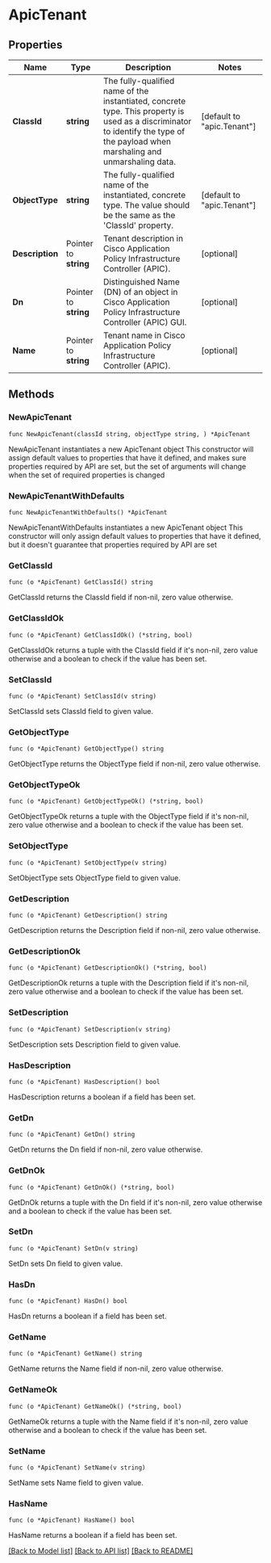 # ApicTenant

## Properties

Name | Type | Description | Notes
------------ | ------------- | ------------- | -------------
**ClassId** | **string** | The fully-qualified name of the instantiated, concrete type. This property is used as a discriminator to identify the type of the payload when marshaling and unmarshaling data. | [default to "apic.Tenant"]
**ObjectType** | **string** | The fully-qualified name of the instantiated, concrete type. The value should be the same as the &#39;ClassId&#39; property. | [default to "apic.Tenant"]
**Description** | Pointer to **string** | Tenant description in Cisco Application Policy Infrastructure Controller (APIC). | [optional] 
**Dn** | Pointer to **string** | Distinguished Name (DN) of an object in Cisco Application Policy Infrastructure Controller (APIC) GUI. | [optional] 
**Name** | Pointer to **string** | Tenant name in Cisco Application Policy Infrastructure Controller (APIC). | [optional] 

## Methods

### NewApicTenant

`func NewApicTenant(classId string, objectType string, ) *ApicTenant`

NewApicTenant instantiates a new ApicTenant object
This constructor will assign default values to properties that have it defined,
and makes sure properties required by API are set, but the set of arguments
will change when the set of required properties is changed

### NewApicTenantWithDefaults

`func NewApicTenantWithDefaults() *ApicTenant`

NewApicTenantWithDefaults instantiates a new ApicTenant object
This constructor will only assign default values to properties that have it defined,
but it doesn't guarantee that properties required by API are set

### GetClassId

`func (o *ApicTenant) GetClassId() string`

GetClassId returns the ClassId field if non-nil, zero value otherwise.

### GetClassIdOk

`func (o *ApicTenant) GetClassIdOk() (*string, bool)`

GetClassIdOk returns a tuple with the ClassId field if it's non-nil, zero value otherwise
and a boolean to check if the value has been set.

### SetClassId

`func (o *ApicTenant) SetClassId(v string)`

SetClassId sets ClassId field to given value.


### GetObjectType

`func (o *ApicTenant) GetObjectType() string`

GetObjectType returns the ObjectType field if non-nil, zero value otherwise.

### GetObjectTypeOk

`func (o *ApicTenant) GetObjectTypeOk() (*string, bool)`

GetObjectTypeOk returns a tuple with the ObjectType field if it's non-nil, zero value otherwise
and a boolean to check if the value has been set.

### SetObjectType

`func (o *ApicTenant) SetObjectType(v string)`

SetObjectType sets ObjectType field to given value.


### GetDescription

`func (o *ApicTenant) GetDescription() string`

GetDescription returns the Description field if non-nil, zero value otherwise.

### GetDescriptionOk

`func (o *ApicTenant) GetDescriptionOk() (*string, bool)`

GetDescriptionOk returns a tuple with the Description field if it's non-nil, zero value otherwise
and a boolean to check if the value has been set.

### SetDescription

`func (o *ApicTenant) SetDescription(v string)`

SetDescription sets Description field to given value.

### HasDescription

`func (o *ApicTenant) HasDescription() bool`

HasDescription returns a boolean if a field has been set.

### GetDn

`func (o *ApicTenant) GetDn() string`

GetDn returns the Dn field if non-nil, zero value otherwise.

### GetDnOk

`func (o *ApicTenant) GetDnOk() (*string, bool)`

GetDnOk returns a tuple with the Dn field if it's non-nil, zero value otherwise
and a boolean to check if the value has been set.

### SetDn

`func (o *ApicTenant) SetDn(v string)`

SetDn sets Dn field to given value.

### HasDn

`func (o *ApicTenant) HasDn() bool`

HasDn returns a boolean if a field has been set.

### GetName

`func (o *ApicTenant) GetName() string`

GetName returns the Name field if non-nil, zero value otherwise.

### GetNameOk

`func (o *ApicTenant) GetNameOk() (*string, bool)`

GetNameOk returns a tuple with the Name field if it's non-nil, zero value otherwise
and a boolean to check if the value has been set.

### SetName

`func (o *ApicTenant) SetName(v string)`

SetName sets Name field to given value.

### HasName

`func (o *ApicTenant) HasName() bool`

HasName returns a boolean if a field has been set.


[[Back to Model list]](../README.md#documentation-for-models) [[Back to API list]](../README.md#documentation-for-api-endpoints) [[Back to README]](../README.md)


